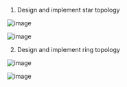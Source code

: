 1. Design and implement star topology

![image](https://user-images.githubusercontent.com/47166768/224659182-4c5a44f4-8d27-4d7a-ab77-444584eff6b6.png)

![image](https://user-images.githubusercontent.com/47166768/224659274-9794b101-18cf-48e9-9b98-b3547ea4ea15.png)

2. Design and implement ring topology

![image](https://user-images.githubusercontent.com/47166768/224661582-30ab48e5-e096-4e3a-a409-a2e2a0561b6f.png)

![image](https://user-images.githubusercontent.com/47166768/224661757-03790843-760a-4e0c-b7ba-1585a8d1b0d0.png)



